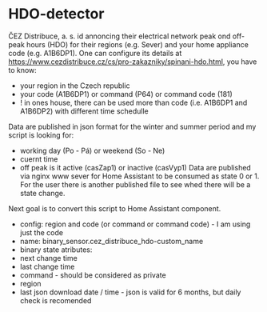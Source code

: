# HDO-detector
ČEZ Distribuce, a. s. id annoncing their electrical network peak ond off-peak hours (HDO) for their regions (e.g. Sever) and your home appliance code (e.g. A1B6DP1). 
One can configure its details at https://www.cezdistribuce.cz/cs/pro-zakazniky/spinani-hdo.html, you have to know:
* your region in the Czech republic 
* your code (A1B6DP1) or command (P64) or command code (181)
* ! in ones house, there can be used more than code (i.e. A1B6DP1 and A1B6DP2) with different time schedulle

Data are published in json format for the winter and summer period and my script is looking for:
* working day (Po - Pá) or weekend (So - Ne)
* cuernt time
* off peak is it active (casZap1) or inactive (casVyp1)
Data are published via nginx www sever for Home Assistant to be consumed as state 0 or 1. For the user there is another published file to see whed there will be a state change. 

Next goal is to convert this script to Home Assistant component.
* config: region and code (or command or command code) - I am using just the code
* name: binary_sensor.cez_distribuce_hdo-custom_name
* binary state
 atributes:
* next change time
* last change time
* command - should be considered as private
* region
* last json download date / time - json is valid for 6 months, but daily check is recomended


